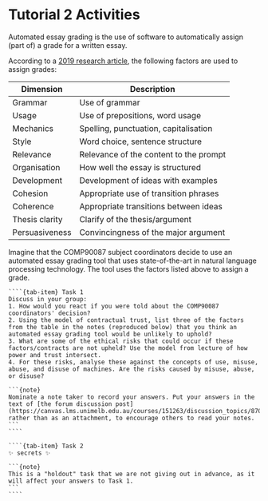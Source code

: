# Tutorial 2 Activities
Automated essay grading is the use of software to automatically assign (part of) a grade for a written essay.

According to a [2019 research article](https://www.ijcai.org/Proceedings/2019/0879.pdf), the following factors are used to assign grades:

<table>
<thead>
  <tr>
    <th>Dimension</th>
    <th>Description</th>
  </tr>
</thead>
<tbody>
  <tr>
    <td>Grammar</td>
    <td>Use of grammar</td>
  </tr>
  <tr>
    <td>Usage</td>
    <td>Use of prepositions, word usage</td>
  </tr>
  <tr>
    <td>Mechanics</td>
    <td>Spelling, punctuation, capitalisation</td>
  </tr>
  <tr>
    <td>Style</td>
    <td>Word choice, sentence structure</td>
  </tr>
  <tr>
    <td>Relevance</td>
    <td>Relevance of the content to the prompt</td>
  </tr>
  <tr>
    <td>Organisation</td>
    <td>How well the essay is structured</td>
  </tr>
  <tr>
    <td>Development</td>
    <td>Development of ideas with examples</td>
  </tr>
  <tr>
    <td>Cohesion</td>
    <td>Appropriate use of transition phrases</td>
  </tr>
  <tr>
    <td>Coherence</td>
    <td>Appropriate transitions between ideas</td>
  </tr>
  <tr>
    <td>Thesis clarity</td>
    <td>Clarify of the thesis/argument</td>
  </tr>
  <tr>
    <td>Persuasiveness</td>
    <td>Convincingness of the major argument</td>
  </tr>
</tbody>
</table>

Imagine that the COMP90087 subject coordinators decide to use an automated essay grading tool that uses state-of-the-art in natural language processing technology. The tool uses the factors listed above to assign a grade.

`````{tab-set}
````{tab-item} Task 1
Discuss in your group:
1. How would you react if you were told about the COMP90087 coordinators' decision?
2. Using the model of contractual trust, list three of the factors from the table in the notes (reproduced below) that you think an automated essay grading tool would be unlikely to uphold?
3. What are some of the ethical risks that could occur if these factors/contracts are not upheld? Use the model from lecture of how power and trust intersect.
4. For these risks, analyse these against the concepts of use, misuse, abuse, and disuse of machines. Are the risks caused by misuse, abuse, or disuse?

```{note}
Nominate a note taker to record your answers. Put your answers in the text of [the forum discussion post](https://canvas.lms.unimelb.edu.au/courses/151263/discussion_topics/870506), rather than as an attachment, to encourage others to read your notes.
```
````

````{tab-item} Task 2
✨ secrets ✨

```{note}
This is a "holdout" task that we are not giving out in advance, as it will affect your answers to Task 1.
```
````
`````